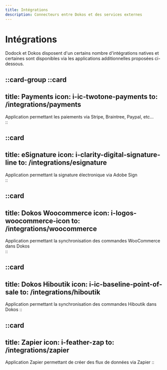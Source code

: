 ```yaml
---
title: Intégrations
description: Connecteurs entre Dokos et des services externes
---
```


# Intégrations



Dodock et Dokos disposent d'un certains nombre d'intégrations natives et certaines sont disponibles via les applications additionnelles proposées ci-dessous.  

::card-group
  ::card
  ---
  title: Payments
  icon: i-ic-twotone-payments
  to: /integrations/payments
  ---
  Application permettant les paiements via Stripe, Braintree, Paypal, etc...  
  ::

  ::card
  ---
  title: eSignature
  icon: i-clarity-digital-signature-line
  to: /integrations/esignature
  ---
  Application permettant la signature électronique via Adobe Sign  
  ::

  ::card
  ---
  title: Dokos Woocommerce
  icon: i-logos-woocommerce-icon
  to: /integrations/woocommerce
  ---
  Application permettant la synchronisation des commandes WooCommerce dans Dokos  
  ::

  ::card
  ---
  title: Dokos Hiboutik
  icon: i-ic-baseline-point-of-sale
  to: /integrations/hiboutik
  ---
  Application permettant la synchronisation des commandes Hiboutik dans Dokos
  ::

  ::card
  ---
  title: Zapier
  icon: i-feather-zap
  to: /integrations/zapier
  ---
  Application Zapier permettant de créer des flux de données via Zapier
  ::
